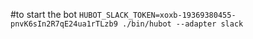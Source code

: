 #to start the bot
`HUBOT_SLACK_TOKEN=xoxb-19369380455-pnvK6sIn2R7qE24ua1rTLzb9 ./bin/hubot --adapter slack`
